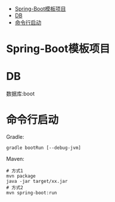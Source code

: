 <!-- TOC -->

- [Spring-Boot模板项目](#spring-boot模板项目)
- [DB](#db)
- [命令行启动](#命令行启动)

<!-- /TOC -->
# Spring-Boot模板项目

# DB

数据库:boot

# 命令行启动

Gradle:
```
gradle bootRun [--debug-jvm]
```

Maven:
```shell
# 方式1
mvn package
java -jar target/xx.jar
# 方式2
mvn spring-boot:run
```
